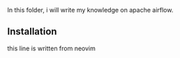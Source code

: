 In this folder, i will write my knowledge on apache airflow.

Installation
-------------------
this line is written from neovim



